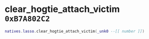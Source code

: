 # clear_hogtie_attach_victim `0xB7A802C2`

```lua
natives.lasso.clear_hogtie_attach_victim(_unk0 --[[ number ]])
```